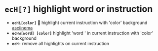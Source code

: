 <!-- TITLE: ecH -->

#  **`ecH[?]`** highlight word or instruction

- **`ecHi[color]`** 🚀 highlight current instruction with 'color' background [asciinema](https://asciinema.org/a/6Ud7YEPE2eLwmKk9E3YargdHO)
- **`ecHw[word] [color]`** highlight 'word ' in current instruction with 'color' background
- **`ecH-`** remove all highlights on current instruction